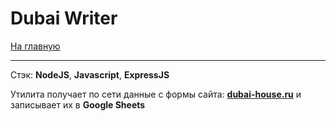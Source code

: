 # Dubai Writer

[На главную](/README.md)

---

Стэк: __NodeJS__, __Javascript__, __ExpressJS__

Утилита получает по сети данные с формы сайта: [__dubai-house.ru__](https://dubai-house.ru) и записывает их в __Google Sheets__